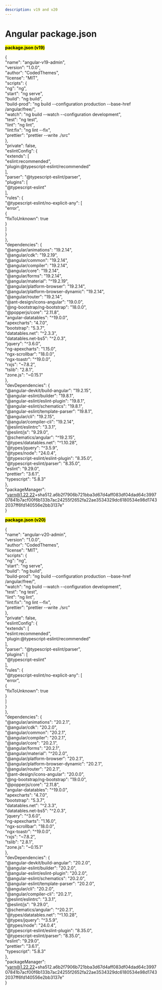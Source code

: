 ```yaml
---
description: v19 and v20
---
```


# Angular package.json

<mark style="color:$success;">**package.json  (v19)**</mark>&#x20;

{\
"name": "angular-v19-admin",\
"version": "1.0.0",\
"author": "CodedThemes",\
"license": "MIT",\
"scripts": {\
"ng": "ng",\
"start": "ng serve",\
"build": "ng build",\
"build-prod": "ng build --configuration production --base-href /angular/free/",\
"watch": "ng build --watch --configuration development",\
"test": "ng test",\
"lint": "ng lint",\
"lint:fix": "ng lint --fix",\
"prettier": "prettier --write ./src"\
},\
"private": false,\
"eslintConfig": {\
"extends": \[\
"eslint:recommended",\
"plugin:@typescript-eslint/recommended"\
],\
"parser": "@typescript-eslint/parser",\
"plugins": \[\
"@typescript-eslint"\
],\
"rules": {\
"@typescript-eslint/no-explicit-any": \[\
"error",\
{\
"fixToUnknown": true\
}\
]\
}\
},\
"dependencies": {\
"@angular/animations": "19.2.14",\
"@angular/cdk": "19.2.19",\
"@angular/common": "19.2.14",\
"@angular/compiler": "19.2.14",\
"@angular/core": "19.2.14",\
"@angular/forms": "19.2.14",\
"@angular/material": "^19.2.19",\
"@angular/platform-browser": "19.2.14",\
"@angular/platform-browser-dynamic": "19.2.14",\
"@angular/router": "19.2.14",\
"@ant-design/icons-angular": "19.0.0",\
"@ng-bootstrap/ng-bootstrap": "18.0.0",\
"@popperjs/core": "2.11.8",\
"angular-datatables": "^19.0.0",\
"apexcharts": "4.7.0",\
"bootstrap": "5.3.7",\
"datatables.net": "^2.3.3",\
"datatables.net-bs5": "^2.0.3",\
"jquery": "^3.6.0",\
"ng-apexcharts": "1.15.0",\
"ngx-scrollbar": "18.0.0",\
"ngx-toastr": "^19.0.0",\
"rxjs": "\~7.8.2",\
"tslib": "2.8.1",\
"zone.js": "\~0.15.1"\
},\
"devDependencies": {\
"@angular-devkit/build-angular": "19.2.15",\
"@angular-eslint/builder": "19.8.1",\
"@angular-eslint/eslint-plugin": "19.8.1",\
"@angular-eslint/schematics": "19.8.1",\
"@angular-eslint/template-parser": "19.8.1",\
"@angular/cli": "19.2.15",\
"@angular/compiler-cli": "19.2.14",\
"@eslint/eslintrc": "3.3.1",\
"@eslint/js": "9.29.0",\
"@schematics/angular": "^19.2.15",\
"@types/datatables.net": "^1.10.28",\
"@types/jquery": "^3.5.9",\
"@types/node": "24.0.4",\
"@typescript-eslint/eslint-plugin": "8.35.0",\
"@typescript-eslint/parser": "8.35.0",\
"eslint": "9.29.0",\
"prettier": "3.6.1",\
"typescript": "5.8.3"\
},\
"packageManager": "yarn@1.22.22+sha512.a6b2f7906b721bba3d67d4aff083df04dad64c399707841b7acf00f6b133b7ac24255f2652fa22ae3534329dc6180534e98d17432037ff6fd140556e2bb3137e"\
}

<mark style="color:$danger;">**package.json  (v20)**</mark>&#x20;

{\
"name": "angular-v20-admin",\
"version": "1.0.0",\
"author": "CodedThemes",\
"license": "MIT",\
"scripts": {\
"ng": "ng",\
"start": "ng serve",\
"build": "ng build",\
"build-prod": "ng build --configuration production --base-href /angular/free/",\
"watch": "ng build --watch --configuration development",\
"test": "ng test",\
"lint": "ng lint",\
"lint:fix": "ng lint --fix",\
"prettier": "prettier --write ./src"\
},\
"private": false,\
"eslintConfig": {\
"extends": \[\
"eslint:recommended",\
"plugin:@typescript-eslint/recommended"\
],\
"parser": "@typescript-eslint/parser",\
"plugins": \[\
"@typescript-eslint"\
],\
"rules": {\
"@typescript-eslint/no-explicit-any": \[\
"error",\
{\
"fixToUnknown": true\
}\
]\
}\
},\
"dependencies": {\
"@angular/animations": "20.2.1",\
"@angular/cdk": "20.2.0",\
"@angular/common": "20.2.1",\
"@angular/compiler": "20.2.1",\
"@angular/core": "20.2.1",\
"@angular/forms": "20.2.1",\
"@angular/material": "^20.2.0",\
"@angular/platform-browser": "20.2.1",\
"@angular/platform-browser-dynamic": "20.2.1",\
"@angular/router": "20.2.1",\
"@ant-design/icons-angular": "20.0.0",\
"@ng-bootstrap/ng-bootstrap": "19.0.0",\
"@popperjs/core": "2.11.8",\
"angular-datatables": "^19.0.0",\
"apexcharts": "4.7.0",\
"bootstrap": "5.3.7",\
"datatables.net": "^2.3.3",\
"datatables.net-bs5": "^2.0.3",\
"jquery": "^3.6.0",\
"ng-apexcharts": "1.16.0",\
"ngx-scrollbar": "18.0.0",\
"ngx-toastr": "^19.0.0",\
"rxjs": "\~7.8.2",\
"tslib": "2.8.1",\
"zone.js": "\~0.15.1"\
},\
"devDependencies": {\
"@angular-devkit/build-angular": "20.2.0",\
"@angular-eslint/builder": "20.2.0",\
"@angular-eslint/eslint-plugin": "20.2.0",\
"@angular-eslint/schematics": "20.2.0",\
"@angular-eslint/template-parser": "20.2.0",\
"@angular/cli": "20.2.0",\
"@angular/compiler-cli": "20.2.1",\
"@eslint/eslintrc": "3.3.1",\
"@eslint/js": "9.29.0",\
"@schematics/angular": "^20.2.1",\
"@types/datatables.net": "^1.10.28",\
"@types/jquery": "^3.5.9",\
"@types/node": "24.0.4",\
"@typescript-eslint/eslint-plugin": "8.35.0",\
"@typescript-eslint/parser": "8.35.0",\
"eslint": "9.29.0",\
"prettier": "3.6.1",\
"typescript": "5.8.3"\
},\
"packageManager": "yarn@1.22.22+sha512.a6b2f7906b721bba3d67d4aff083df04dad64c399707841b7acf00f6b133b7ac24255f2652fa22ae3534329dc6180534e98d17432037ff6fd140556e2bb3137e"\
}
